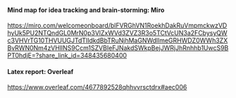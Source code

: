 #### Mind map for idea tracking and brain-storming: Miro
https://miro.com/welcomeonboard/blFVRGhVN1RoekhDakRuVmpmckwzVDhyUk5PU2NTQndGL0MrN0p3VlZxWVd3ZVZ3R3o5TCtVcUN3a2FCbysyQWc3VHVrTG10THVUUGJTdTlIdkdBbTRuNjhMaGNWdllmeGRHWDZ0WWh3ZXBvRWN0Nm4zVHllNS9Ccm1SZVBIeFJNakdSWkpBejJWRjJhRnhhb1UwcS9BPT0hdjE=?share_link_id=348435680400

#### Latex report: Overleaf
https://www.overleaf.com/4677892528qhhvvrsctdrx#aec006
